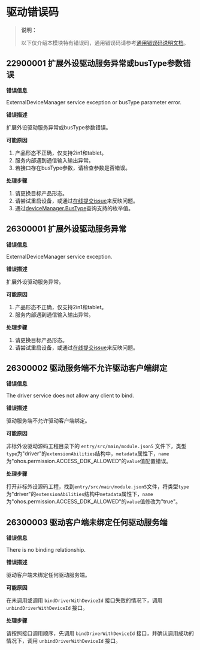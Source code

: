 # 驱动错误码
<!--Kit: Driver Development Kit-->
<!--Subsystem: Driver-->
<!--Owner: @lixinsheng2-->
<!--Designer: @w00373942-->
<!--Tester: @dong-dongzhen-->
<!--Adviser: @w_Machine_cc-->

> **说明：**
>
> 以下仅介绍本模块特有错误码，通用错误码请参考[通用错误码说明文档](../errorcode-universal.md)。

## 22900001 扩展外设驱动服务异常或busType参数错误

**错误信息**

ExternalDeviceManager service exception or busType parameter error.

**错误描述**

扩展外设驱动服务异常或busType参数错误。

**可能原因**

1. 产品形态不正确，仅支持2in1和tablet。
2. 服务内部遇到通信输入输出异常。
3. 若接口存在busType参数，请检查参数是否错误。

**处理步骤**

1. 请更换目标产品形态。
2. 请尝试重启设备，<!--RP1-->或通过[在线提交issue](https://gitee.com/openharmony/drivers_external_device_manager/issues/new)来反映问题。<!--RP1End-->
3. 通过[deviceManager.BusType](js-apis-driver-deviceManager.md#bustype)查询支持的枚举值。

## 26300001 扩展外设驱动服务异常

**错误信息**

ExternalDeviceManager service exception.

**错误描述**

扩展外设驱动服务异常。

**可能原因**

1. 产品形态不正确，仅支持2in1和tablet。
2. 服务内部遇到通信输入输出异常。

**处理步骤**

1. 请更换目标产品形态。
2. 请尝试重启设备，<!--RP1-->或通过[在线提交issue](https://gitee.com/openharmony/drivers_external_device_manager/issues/new)来反映问题。<!--RP1End-->

## 26300002 驱动服务端不允许驱动客户端绑定

**错误信息**

The driver service does not allow any client to bind.

**错误描述**

驱动服务端不允许驱动客户端绑定。

**可能原因**

非标外设驱动源码工程目录下的 `entry/src/main/module.json5` 文件下，类型`type`为"driver"的`extensionAbilities`结构中，`metadata`属性下，`name`为"ohos.permission.ACCESS_DDK_ALLOWED"的`value`值配置错误。

**处理步骤**

打开非标外设源码工程，找到`entry/src/main/module.json5`文件，将类型`type`为"driver"的`extensionAbilities`结构中`metadata`属性下，`name`为"ohos.permission.ACCESS_DDK_ALLOWED"的`value`值修改为"true"。

## 26300003 驱动客户端未绑定任何驱动服务端

**错误信息**

There is no binding relationship.

**错误描述**

驱动客户端未绑定任何驱动服务端。

**可能原因**

在未调用或调用 `bindDriverWithDeviceId` 接口失败的情况下，调用 `unbindDriverWithDeviceId` 接口。

**处理步骤**

请按照接口调用顺序，先调用 `bindDriverWithDeviceId` 接口，并确认调用成功的情况下，调用 `unbindDriverWithDeviceId` 接口。